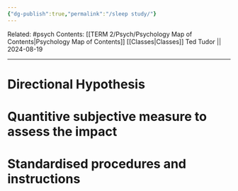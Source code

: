 ```yaml
---
{"dg-publish":true,"permalink":"/sleep study/"}
---
```


Related: #psych
Contents: [[TERM 2/Psych/Psychology Map of Contents\|Psychology Map of Contents]]
[[Classes\|Classes]]
Ted Tudor || 2024-08-19
***
# Directional Hypothesis 

# Quantitive subjective measure to assess the impact

# Standardised procedures and instructions

